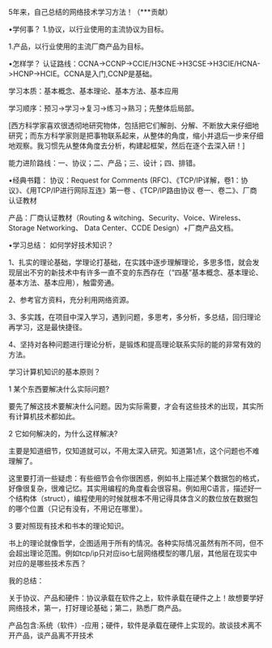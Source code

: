   5年来，自己总结的网络技术学习方法！（***贡献） 
  
•学何事？ 
1.协议，以行业使用的主流协议为目标。 
  

1.产品，以行业使用的主流厂商产品为目标。 
  

•怎样学？ 
认证路线：CCNA->CCNP->CCIE/H3CNE->H3CSE->H3CIE/HCNA->HCNP->HCIE。CCNA是入门,CCNP是基础。 

学习本质：基本概念、基本理论、基本方法、基本应用 

学习顺序：预习->学习->复习->练习->熟习；先整体后局部。 

[西方科学家喜欢很透彻地研究物体，包括把它们解剖、分解、不断放大来仔细地研究；而东方科学家则是把事物联系起来，从整体的角度，缩小并退后一步来仔细地观察。我习惯先从整体角度去分析，构建起框架，然后在逐个去深入研！] 

能力进阶路线：一、协议；二、产品；三、设计；四、排错。 

  

•经典书籍： 
协议：Request for Comments (RFC)、《TCP/IP详解，卷1：协议》、《用TCP/IP进行网际互连》第一卷 、《TCP/IP路由协议 卷一、卷二》、厂商认证教材 

产品：厂商认证教材（Routing & witching、Security、Voice、Wireless、Storage Networking、 Data Center、CCDE Design）+厂商产品文档。 

  

•学习总结： 
如何学好技术知识？ 

1、扎实的理论基础，学理论打基础，在实践中逐步理解理论，多思多悟，就会发现层出不穷的新技术中有许多一直不变的东西存在（“四基”基本概念、基本理论、基本方法、基本应用），触雷旁通。 

2、参考官方资料，充分利用网络资源。 

3、多实践，在项目中深入学习，遇到问题，多思考，多分析，多总结，回归理论再学习，这是最快捷径。 

4、坚持对各种问题进行理论分析，是锻炼和提高理论联系实际的能的非常有效的方法。 

  

  
学习计算机知识的基本原则？ 

1 某个东西要解决什么实际问题? 

要先了解这技术要解决什么问题。因为实际需要，才会有这些技术的出现，其实所有计算机技术都如此。 

2 它如何解决的，为什么这样解决? 

主要是知道细节，仅知道就可以，不用太深入研究。知道第1点，这个问题也不难理解了。 

这里要打消一些疑虑：有些细节会令你很困惑，例如书上描述某个数据包的格式，好像很复杂，很难记忆。其实用编程的角度看会很容易。例如用C语言，描述好一个结构体（struct），编程使用的时候就根本不用记得具体含义的数位放在数据包的哪个位置（只记有没有，不用记在哪里）。 

3 要对照现有技术和书本的理论知识。 

书上的理论就像哲学，企图适用于所有的情况。各种实际情况虽然有所不同，但不会超出理论范围。例如tcp/ip只对应iso七层网络模型的哪几层，其他层在现实中对应的是哪些技术东西？ 

  

我的总结： 

关于协议、产品和硬件：协议承载在软件之上，软件承载在硬件之上！故想要学好网络技术，第一，打好理论基础；第二，熟悉厂商产品。 

产品包含:系统（软件）-应用；硬件，软件是承载在硬件上实现的。故谈技术离不开产品，谈产品离不开技术  